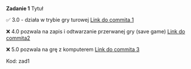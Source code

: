 **Zadanie 1** Tytuł

:white_check_mark: 3.0 - działa w trybie gry turowej [Link do commita 1](https://github.com/kprzystalski/workshop_template/commit/74c2500a40a06928d70d1bb242c308396939fd0f)

:x: 4.0 pozwala na zapis i odtwarzanie przerwanej gry (save game) [Link do commita2 ](https://github.com/kprzystalski/workshop_template/commit/hash)

:x: 5.0 pozwala na grę z komputerem [Link do commita 3](https://github.com/kprzystalski/workshop_template/commit/hash)


Kod: zad1
